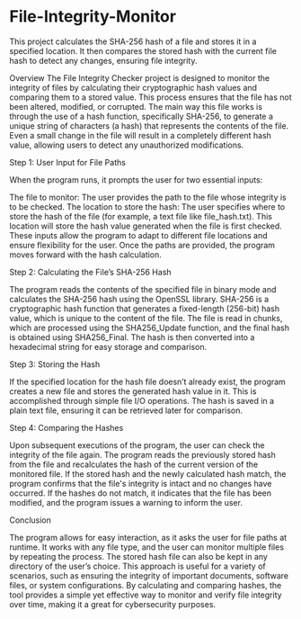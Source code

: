 # File-Integrity-Monitor
This project calculates the SHA-256 hash of a file and stores it in a specified location. It then compares the stored hash with the current file hash to detect any changes, ensuring file integrity.

Overview
The File Integrity Checker project is designed to monitor the integrity of files by calculating their cryptographic hash values and comparing them to a stored value. This process ensures that the file has not been altered, modified, or corrupted. The main way this file works is through the use of a hash function, specifically SHA-256, to generate a unique string of characters (a hash) that represents the contents of the file. Even a small change in the file will result in a completely different hash value, allowing users to detect any unauthorized modifications.

Step 1: User Input for File Paths

When the program runs, it prompts the user for two essential inputs:

The file to monitor: The user provides the path to the file whose integrity is to be checked.
The location to store the hash: The user specifies where to store the hash of the file (for example, a text file like file_hash.txt). This location will store the hash value generated when the file is first checked.
These inputs allow the program to adapt to different file locations and ensure flexibility for the user. Once the paths are provided, the program moves forward with the hash calculation.

Step 2: Calculating the File’s SHA-256 Hash

The program reads the contents of the specified file in binary mode and calculates the SHA-256 hash using the OpenSSL library. SHA-256 is a cryptographic hash function that generates a fixed-length (256-bit) hash value, which is unique to the content of the file. The file is read in chunks, which are processed using the SHA256_Update function, and the final hash is obtained using SHA256_Final. The hash is then converted into a hexadecimal string for easy storage and comparison.

Step 3: Storing the Hash

If the specified location for the hash file doesn’t already exist, the program creates a new file and stores the generated hash value in it. This is accomplished through simple file I/O operations. The hash is saved in a plain text file, ensuring it can be retrieved later for comparison.

Step 4: Comparing the Hashes

Upon subsequent executions of the program, the user can check the integrity of the file again. The program reads the previously stored hash from the file and recalculates the hash of the current version of the monitored file. If the stored hash and the newly calculated hash match, the program confirms that the file's integrity is intact and no changes have occurred. If the hashes do not match, it indicates that the file has been modified, and the program issues a warning to inform the user.

Conclusion

The program allows for easy interaction, as it asks the user for file paths at runtime. It works with any file type, and the user can monitor multiple files by repeating the process. The stored hash file can also be kept in any directory of the user’s choice. This approach is useful for a variety of scenarios, such as ensuring the integrity of important documents, software files, or system configurations. By calculating and comparing hashes, the tool provides a simple yet effective way to monitor and verify file integrity over time, making it a great for cybersecurity purposes.
